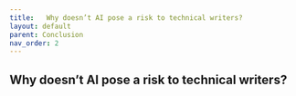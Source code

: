 ```yaml
---
title:   Why doesn’t AI pose a risk to technical writers?
layout: default
parent: Conclusion
nav_order: 2
---
```


##  Why doesn’t AI pose a risk to technical writers?